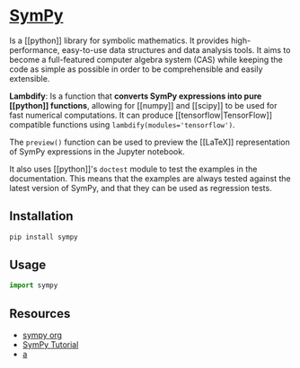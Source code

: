 # [SymPy](./sympy.ipynb)

Is a [[python]] library for symbolic mathematics. It provides high-performance, easy-to-use data structures and data analysis tools. It aims to become a full-featured computer algebra system (CAS) while keeping the code as simple as possible in order to be comprehensible and easily extensible.

**Lambdify**: Is a function that **converts SymPy expressions into pure [[python]] functions**, allowing for [[numpy]] and [[scipy]] to be used for fast numerical computations. It can produce [[tensorflow|TensorFlow]] compatible functions using `lambdify(modules='tensorflow')`.

The `preview()` function can be used to preview the [[LaTeX]] representation of SymPy expressions in the Jupyter notebook.

It also uses [[python]]'s `doctest` module to test the examples in the documentation. This means that the examples are always tested against the latest version of SymPy, and that they can be used as regression tests.

## Installation
```bash
pip install sympy
```

## Usage
```python
import sympy
```

## Resources
- [sympy org](http://sympy.org/en/index.html)
- [SymPy Tutorial](http://docs.sympy.org/latest/tutorial/index.html)
- [a](https://dynamics-and-control.readthedocs.io/en/latest/0_Getting_Started/Notebook%20introduction.html#SymPy)
